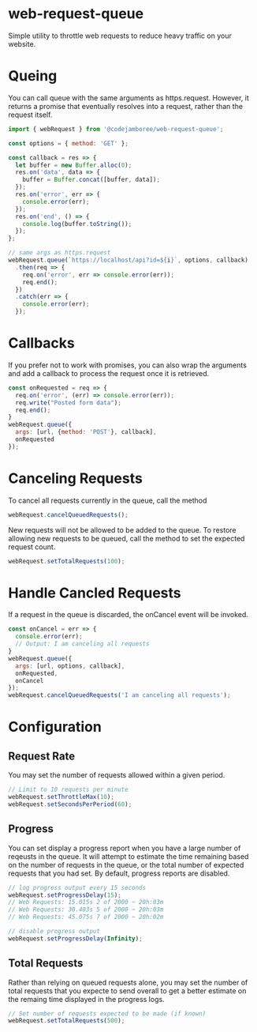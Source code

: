# web-request-queue

Simple utility to throttle web requests to reduce heavy traffic on your website. 

# Queing

You can call queue with the same arguments as https.request. However, it returns a promise that eventually resolves into a request, rather than the request itself.

```js
import { webRequest } from '@codejamboree/web-request-queue';

const options = { method: 'GET' };

const callback = res => {
  let buffer = new Buffer.alloc(0);
  res.on('data', data => {
    buffer = Buffer.concat([buffer, data]);
  });
  res.on('error', err => {
    console.error(err);
  });
  res.on('end', () => {
    console.log(buffer.toString());
  });
};

// same args as https.request
webRequest.queue(`https://localhost/api?id=${i}`, options, callback)
  .then(req => {
    req.on('error', err => console.error(err));
    req.end();
  })
  .catch(err => {
    console.error(err);
  });
```
# Callbacks

If you prefer not to work with promises, you can also wrap the arguments and add a callback to process the request once it is retrieved.

```js
const onRequested = req => {
  req.on('error', (err) => console.error(err));
  req.write("Posted form data");
  req.end();
}
webRequest.queue({
  args: [url, {method: 'POST'}, callback],
  onRequested
});
```
# Canceling Requests

To cancel all requests currently in the queue, call the method

```js
webRequest.cancelQueuedRequests();
```

New requests will not be allowed to be added to the queue. To restore allowing new requests to be queued, call the method to set the expected request count.

```js
webRequest.setTotalRequests(100);
```

# Handle Cancled Requests

If a request in the queue is discarded, the onCancel event will be invoked.

```js
const onCancel = err => {
  console.error(err);
  // Output: I am canceling all requests
}
webRequest.queue({
  args: [url, options, callback],
  onRequested,
  onCancel
});
webRequest.cancelQueuedRequests('I am canceling all requests');
```

# Configuration

## Request Rate

You may set the number of requests allowed within a given period.

```js
// Limit to 10 requests per minute
webRequest.setThrottleMax(10);
webRequest.setSecondsPerPeriod(60);
```
## Progress

You can set display a progress report when you have a large number of reqeusts in the queue. It will attempt to estimate the time remaining based on the number of requests in the queue, or the total number of expected requests that you had set. By default, progress reports are disabled.

```js
// log progress output every 15 seconds
webRequest.setProgressDelay(15);
// Web Requests: 15.015s 2 of 2000 ~ 20h:03m
// Web Requests: 30.403s 5 of 2000 ~ 20h:03m
// Web Requests: 45.075s 7 of 2000 ~ 20h:02m

// disable progress output
webRequest.setProgressDelay(Infinity);
```

## Total Requests

Rather than relying on queued requests alone, you may set the number of total requests that you expecte to send overall to get a better estimate on the remaing time displayed in the progress logs.

```js
// Set number of requests expected to be made (if known)
webRequest.setTotalRequests(500);
```